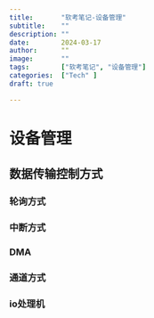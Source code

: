 ```yaml
---
title:       "软考笔记-设备管理"
subtitle:    ""
description: ""
date:        2024-03-17
author:      ""
image:       ""
tags:        ["软考笔记", "设备管理"]
categories:  ["Tech" ]
draft: true

---
```





# 设备管理

## 数据传输控制方式

### 轮询方式
### 中断方式

### DMA

### 通道方式

### io处理机


